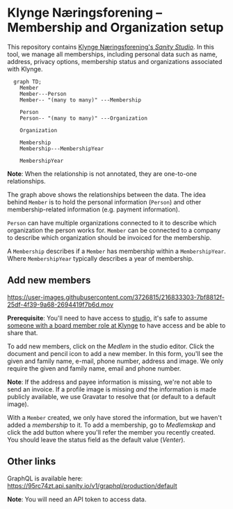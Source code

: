 # Klynge Næringsforening – Membership and Organization setup

This repository contains [Klynge Næringsforening's _Sanity Studio_][studio]. In
this tool, we manage all memberships, including personal data such as name,
address, privacy options, membership status and organizations associated with
Klynge.

[studio]: https://studio.klyngeorg.no/

```mermaid
  graph TD;
    Member
    Member---Person
    Member-- "(many to many)" ---Membership

    Person
    Person-- "(many to many)" ---Organization

    Organization

    Membership
    Membership---MembershipYear

    MembershipYear
```

**Note**: When the relationship is not annotated, they are one-to-one
relationships.

The graph above shows the relationships between the data. The idea behind
`Member` is to hold the personal information (`Person`) and other
membership-related information (e.g. payment information).

`Person` can have multiple organizations connected to it to describe which
organization the person works for. `Member` can be connected to a company to
describe which organization should be invoiced for the membership.

A `Membership` describes if a `Member` has membership within a `MembershipYear`.
Where `MembershipYear` typically describes a year of membership.

## Add new members

https://user-images.githubusercontent.com/3726815/216833303-7bf8812f-25df-4f39-9a68-2694419f7b6d.mov

**Prerequisite**: You'll need to have access to [studio], it's safe to assume
[someone with a board member role at Klynge][members] to have access and be able
to share that.

[members]: https://klyngeorg.no/about/members

To add new members, click on the _Medlem_ in the studio editor. Click the
document and pencil icon to add a new member. In this form, you'll see the given
and family name, e-mail, phone number, address and image. We only require the
given and family name, email and phone number.

**Note**: If the address and payee information is missing, we're not able to
send an invoice. If a profile image is missing _and_ the information is made
publicly available, we use Gravatar to resolve that (or default to a default
image).

With a `Member` created, we only have stored the information, but we haven't
added a _membership_ to it. To add a membership, go to _Medlemskap_ and click
the add button where you'll refer the member you recently created. You should
leave the status field as the default value (_Venter_).

## Other links

GraphQL is available here:
https://95rc74zt.api.sanity.io/v1/graphql/production/default

**Note**: You will need an API token to access data.
